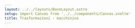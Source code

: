 ```yaml
---
layout: ../../layouts/BaseLayout.astro
setup: import Canvas from '../../components/Canvas.svelte'
title: Trasformazioni - macchinina
---
```


<Canvas example='car-transformations' client:only />
